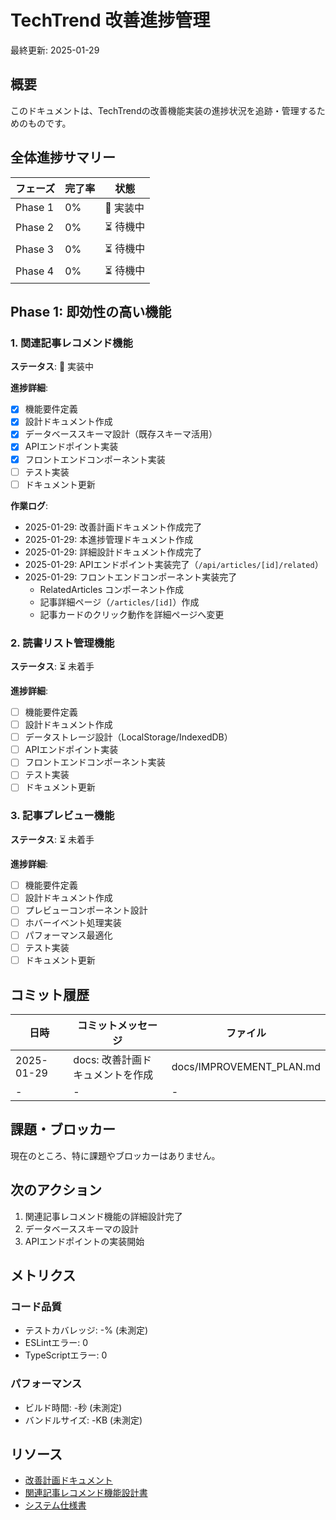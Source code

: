 # TechTrend 改善進捗管理

最終更新: 2025-01-29

## 概要

このドキュメントは、TechTrendの改善機能実装の進捗状況を追跡・管理するためのものです。

## 全体進捗サマリー

| フェーズ | 完了率 | 状態 |
|---------|--------|------|
| Phase 1 | 0% | 🚧 実装中 |
| Phase 2 | 0% | ⏳ 待機中 |
| Phase 3 | 0% | ⏳ 待機中 |
| Phase 4 | 0% | ⏳ 待機中 |

## Phase 1: 即効性の高い機能

### 1. 関連記事レコメンド機能

**ステータス**: 🚧 実装中

**進捗詳細**:
- [x] 機能要件定義
- [x] 設計ドキュメント作成
- [x] データベーススキーマ設計（既存スキーマ活用）
- [x] APIエンドポイント実装
- [x] フロントエンドコンポーネント実装
- [ ] テスト実装
- [ ] ドキュメント更新

**作業ログ**:
- 2025-01-29: 改善計画ドキュメント作成完了
- 2025-01-29: 本進捗管理ドキュメント作成
- 2025-01-29: 詳細設計ドキュメント作成完了
- 2025-01-29: APIエンドポイント実装完了（`/api/articles/[id]/related`）
- 2025-01-29: フロントエンドコンポーネント実装完了
  - RelatedArticles コンポーネント作成
  - 記事詳細ページ（`/articles/[id]`）作成
  - 記事カードのクリック動作を詳細ページへ変更

### 2. 読書リスト管理機能

**ステータス**: ⏳ 未着手

**進捗詳細**:
- [ ] 機能要件定義
- [ ] 設計ドキュメント作成
- [ ] データストレージ設計（LocalStorage/IndexedDB）
- [ ] APIエンドポイント実装
- [ ] フロントエンドコンポーネント実装
- [ ] テスト実装
- [ ] ドキュメント更新

### 3. 記事プレビュー機能

**ステータス**: ⏳ 未着手

**進捗詳細**:
- [ ] 機能要件定義
- [ ] 設計ドキュメント作成
- [ ] プレビューコンポーネント設計
- [ ] ホバーイベント処理実装
- [ ] パフォーマンス最適化
- [ ] テスト実装
- [ ] ドキュメント更新

## コミット履歴

| 日時 | コミットメッセージ | ファイル |
|------|-------------------|----------|
| 2025-01-29 | docs: 改善計画ドキュメントを作成 | docs/IMPROVEMENT_PLAN.md |
| - | - | - |

## 課題・ブロッカー

現在のところ、特に課題やブロッカーはありません。

## 次のアクション

1. 関連記事レコメンド機能の詳細設計完了
2. データベーススキーマの設計
3. APIエンドポイントの実装開始

## メトリクス

### コード品質
- テストカバレッジ: -% (未測定)
- ESLintエラー: 0
- TypeScriptエラー: 0

### パフォーマンス
- ビルド時間: -秒 (未測定)
- バンドルサイズ: -KB (未測定)

## リソース

- [改善計画ドキュメント](./IMPROVEMENT_PLAN.md)
- [関連記事レコメンド機能設計書](./FEATURE_RELATED_ARTICLES.md)
- [システム仕様書](./SPECIFICATION.md)